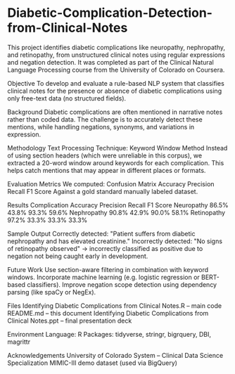 # Diabetic-Complication-Detection-from-Clinical-Notes
This project identifies diabetic complications like neuropathy, nephropathy, and retinopathy, from unstructured clinical notes using regular expressions and negation detection. It was completed as part of the Clinical Natural Language Processing course from the University of Colorado on Coursera.

 Objective
To develop and evaluate a rule-based NLP system that classifies clinical notes for the presence or absence of diabetic complications using only free-text data (no structured fields).

 Background
Diabetic complications are often mentioned in narrative notes rather than coded data. The challenge is to accurately detect these mentions, while handling negations, synonyms, and variations in expression. 

 Methodology
 Text Processing Technique: Keyword Window Method
Instead of using section headers (which were unreliable in this corpus), we extracted a 20-word window around keywords for each complication. This helps catch mentions that may appear in different places or formats.

 Evaluation Metrics
We computed:
Confusion Matrix
Accuracy
Precision
Recall
F1 Score
Against a gold standard manually labeled dataset.

 Results
Complication	Accuracy	Precision	Recall	F1 Score
Neuropathy	86.5%	43.8%	93.3%	59.6%
Nephropathy	90.8%	42.9%	90.0%	58.1%
Retinopathy	97.2%	33.3%	33.3%	33.3%

 Sample Output
Correctly detected:
"Patient suffers from diabetic nephropathy and has elevated creatinine."
Incorrectly detected:
"No signs of retinopathy observed" → incorrectly classified as positive due to negation not being caught early in development.

 Future Work
Use section-aware filtering in combination with keyword windows.
Incorporate machine learning (e.g. logistic regression or BERT-based classifiers).
Improve negation scope detection using dependency parsing (like spaCy or NegEx).

 Files
Identifying Diabetic Complications from Clinical Notes.R – main code
README.md – this document
Identifying Diabetic Complications from Clinical Notes.ppt – final presentation deck


 Environment
Language: R
Packages: tidyverse, stringr, bigrquery, DBI, magrittr

 Acknowledgements
University of Colorado System – Clinical Data Science Specialization
MIMIC-III demo dataset (used via BigQuery)

